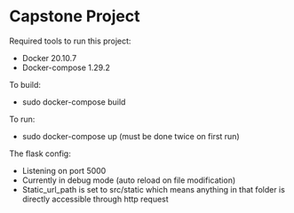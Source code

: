 # Capstone Project

Required tools to run this project:
- Docker 20.10.7
- Docker-compose 1.29.2

To build:
- sudo docker-compose build 

To run:
- sudo docker-compose up (must be done twice on first run)

The flask config:
- Listening on port 5000
- Currently in debug mode (auto reload on file modification)
- Static_url_path is set to src/static which means anything in that folder is directly accessible through http request

